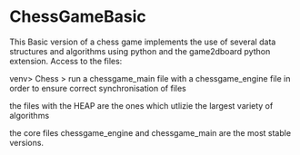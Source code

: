 # ChessGameBasic
This Basic version of a chess game implements the use of several data structures and algorithms using python and the game2dboard python extension. 
Access to the files: 

venv> Chess > run a chessgame_main file with a chessgame_engine file in order to ensure correct synchronisation of files 

the files with the HEAP are the ones which utlizie the largest variety of algorithms 

the core files chessgame_engine and chessgame_main are the most stable versions. 


